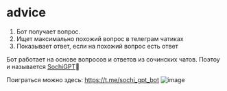 # advice
1. Бот получает вопрос.
2. Ищет максимально похожий вопрос в телеграм чатиках
3. Показывает ответ, если на похожий вопрос есть ответ

Бот работает на основе вопросов и ответов из сочинских чатов. Поэтоу и называется [SochiGPT](https://t.me/sochi_gpt_bot)🌴

Поиграться можно здесь:
https://t.me/sochi_gpt_bot
![image](https://user-images.githubusercontent.com/22646265/227275921-259c9965-3342-4133-a4d1-4dd621f120ce.png)
